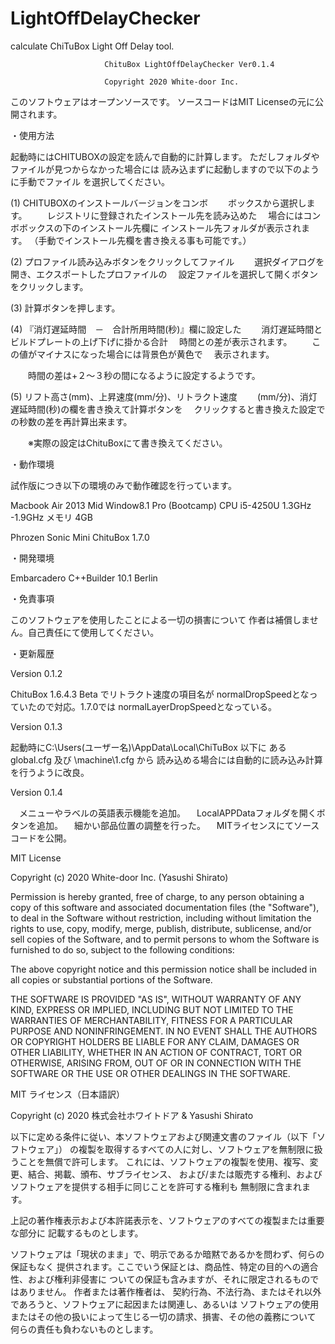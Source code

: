 # LightOffDelayChecker
calculate ChiTuBox Light Off Delay tool.

                         ChituBox LightOffDelayChecker Ver0.1.4

                         Copyright 2020 White-door Inc.


このソフトウェアはオープンソースです。
ソースコードはMIT Licenseの元に公開されます。

・使用方法

起動時にはCHITUBOXの設定を読んで自動的に計算します。
ただしフォルダやファイルが見つからなかった場合には
読み込まずに起動しますので以下のように手動でファイル
を選択してください。

(1) CHITUBOXのインストールバージョンをコンボ
　　ボックスから選択します。
　　レジストリに登録されたインストール先を読み込めた
  　場合にはコンボボックスの下のインストール先欄に
   インストール先フォルダが表示されます。
  （手動でインストール先欄を書き換える事も可能です。）

(2) プロファイル読み込みボタンをクリックしてファイル
　　選択ダイアログを開き、エクスポートしたプロファイルの
 　設定ファイルを選択して開くボタンをクリックします。

(3) 計算ボタンを押します。

(4) 『消灯遅延時間　－　合計所用時間(秒)』欄に設定した
　　消灯遅延時間とビルドプレートの上げ下げに掛かる合計
  　時間との差が表示されます。
　　この値がマイナスになった場合には背景色が黄色で
  　表示されます。

　　時間の差は+２～３秒の間になるように設定するようです。

(5) リフト高さ(mm)、上昇速度(mm/分)、リトラクト速度
　　(mm/分)、消灯遅延時間(秒)の欄を書き換えて計算ボタンを
  　クリックすると書き換えた設定での秒数の差を再計算出来ます。

　　※実際の設定はChituBoxにて書き換えてください。


・動作環境

試作版につき以下の環境のみで動作確認を行っています。

Macbook Air 2013 Mid
Window8.1 Pro (Bootcamp)
CPU i5-4250U 1.3GHz -1.9GHz
メモリ 4GB

Phrozen Sonic Mini
ChituBox 1.7.0

・開発環境

Embarcadero C++Builder 10.1 Berlin


・免責事項

このソフトウェアを使用したことによる一切の損害について
作者は補償しません。自己責任にて使用してください。

・更新履歴

Version 0.1.2

  ChituBox 1.6.4.3 Beta でリトラクト速度の項目名が
  normalDropSpeedとなっていたので対応。1.7.0では
  normalLayerDropSpeedとなっている。

Version 0.1.3

  起動時にC:\Users\(ユーザー名)\AppData\Local\ChiTuBox 以下に
  ある global.cfg 及び \machine\1.cfg から
  読み込める場合には自動的に読み込み計算を行うように改良。

Version 0.1.4

　メニューやラベルの英語表示機能を追加。
　LocalAPPDataフォルダを開くボタンを追加。
　細かい部品位置の調整を行った。
　MITライセンスにてソースコードを公開。



MIT License

Copyright (c) 2020 White-door Inc. (Yasushi Shirato)

Permission is hereby granted, free of charge, to any person obtaining a copy
of this software and associated documentation files (the "Software"), to deal
in the Software without restriction, including without limitation the rights
to use, copy, modify, merge, publish, distribute, sublicense, and/or sell
copies of the Software, and to permit persons to whom the Software is
furnished to do so, subject to the following conditions:

The above copyright notice and this permission notice shall be included in all
copies or substantial portions of the Software.

THE SOFTWARE IS PROVIDED "AS IS", WITHOUT WARRANTY OF ANY KIND, EXPRESS OR
IMPLIED, INCLUDING BUT NOT LIMITED TO THE WARRANTIES OF MERCHANTABILITY,
FITNESS FOR A PARTICULAR PURPOSE AND NONINFRINGEMENT. IN NO EVENT SHALL THE
AUTHORS OR COPYRIGHT HOLDERS BE LIABLE FOR ANY CLAIM, DAMAGES OR OTHER
LIABILITY, WHETHER IN AN ACTION OF CONTRACT, TORT OR OTHERWISE, ARISING FROM,
OUT OF OR IN CONNECTION WITH THE SOFTWARE OR THE USE OR OTHER DEALINGS IN THE
SOFTWARE.

 
MIT ライセンス（日本語訳）

Copyright (c) 2020 株式会社ホワイトドア & Yasushi Shirato

以下に定める条件に従い、本ソフトウェアおよび関連文書のファイル（以下「ソフトウェア」）
の複製を取得するすべての人に対し、ソフトウェアを無制限に扱うことを無償で許可します。
これには、ソフトウェアの複製を使用、複写、変更、結合、掲載、頒布、サブライセンス、
および/または販売する権利、およびソフトウェアを提供する相手に同じことを許可する権利も
無制限に含まれます。

上記の著作権表示および本許諾表示を、ソフトウェアのすべての複製または重要な部分に
記載するものとします。

ソフトウェアは「現状のまま」で、明示であるか暗黙であるかを問わず、何らの保証もなく
提供されます。ここでいう保証とは、商品性、特定の目的への適合性、および権利非侵害に
ついての保証も含みますが、それに限定されるものではありません。 作者または著作権者は、
契約行為、不法行為、またはそれ以外であろうと、ソフトウェアに起因または関連し、あるいは
ソフトウェアの使用またはその他の扱いによって生じる一切の請求、損害、その他の義務について
何らの責任も負わないものとします。 

 

